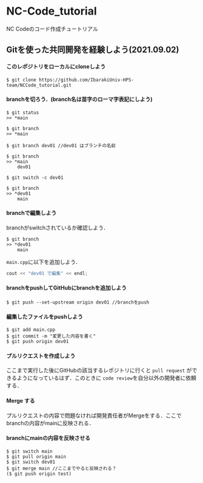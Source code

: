 # NC-Code_tutorial
NC Codeのコード作成チュートリアル


## Gitを使った共同開発を経験しよう(2021.09.02)

####  このレポジトリをローカルにcloneしよう

```git
$ git clone https://github.com/IbarakiUniv-HPS-team/NCCode_tutorial.git
```

#### branchを切ろう．(branch名は苗字のローマ字表記にしよう)

```git
$ git status
>> *main

$ git branch
>> *main

$ git branch dev01 //dev01 はブランチの名前

$ git branch
>> *main
    dev01

$ git switch -c dev01

$ git branch
>> *dev01
    main
```


#### branchで編集しよう
branchがswitchされているか確認しよう．
```git 
$ git branch
>> *dev01
    main
```

`main.cpp`に以下を追加しよう．

```cpp
cout << "dev01 で編集" << endl;
```

#### branchをpushしてGitHubにbranchを追加しよう

```git
$ git push --set-upstream origin dev01 //branchをpush
```

#### 編集したファイルをpushしよう

```git
$ git add main.cpp
$ git commit -m "変更した内容を書く"
$ git push origin dev01
```

#### プルリクエストを作成しよう
ここまで実行した後にGitHubの該当するレポジトリに行くと `pull request` ができるようになっているはず．このときに `code review`を自分以外の開発者に依頼する．

#### Merge する
プルリクエストの内容で問題なければ開発責任者がMergeをする．ここでbranchの内容がmainに反映される．

#### branchにmainの内容を反映させる

```git
$ git switch main
$ git pull origin main
$ git switch dev01
$ git merge main //ここまでやると反映される？
($ git push origin test)
```




